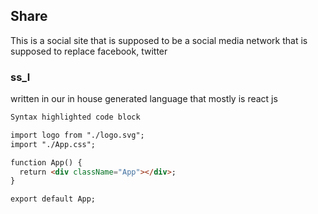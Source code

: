 ## Share

This is a social site that is supposed to be a social media network that is supposed to replace facebook, twitter

### ss_l

written in our in house generated language that mostly is react js

```markdown
Syntax highlighted code block

import logo from "./logo.svg";
import "./App.css";

function App() {
  return <div className="App"></div>;
}

export default App;

```


